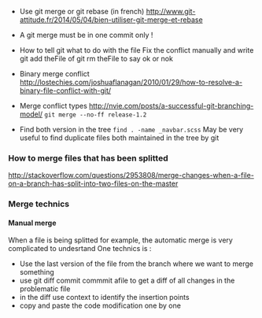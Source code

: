 * Use git merge or git rebase (in french) http://www.git-attitude.fr/2014/05/04/bien-utiliser-git-merge-et-rebase

* A git merge must be in one commit only !

* How to tell git what to do with the file 
Fix the conflict manually and write git add theFile of git rm theFile to say ok or nok

* Binary merge conflict 
http://lostechies.com/joshuaflanagan/2010/01/29/how-to-resolve-a-binary-file-conflict-with-git/

* Merge conflict types 
http://nvie.com/posts/a-successful-git-branching-model/
`git merge --no-ff release-1.2`

* Find both version in the tree
```find . -name _navbar.scss```
May be very useful to find duplicate files both maintained in the tree by git

### How to merge files that has been splitted 

http://stackoverflow.com/questions/2953808/merge-changes-when-a-file-on-a-branch-has-split-into-two-files-on-the-master

### Merge technics 

#### Manual merge 
When a file is being splitted for example, 
the automatic merge is very complicated to undesrtand 
One technics is : 

* Use the last version of the file from the branch where we want to merge something 
* use git diff commit commmit afile to get a diff of all changes in the problematic file 
* in the diff use context to identify the insertion points 
* copy and paste the code modification one by one

